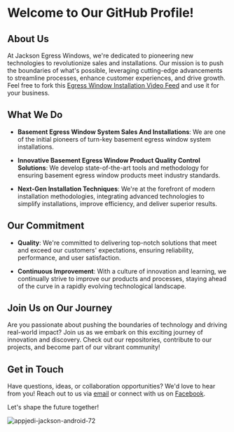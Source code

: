 # Welcome to Our GitHub Profile!

## About Us

At Jackson Egress Windows, we're dedicated to pioneering new technologies to revolutionize sales and installations. Our mission is to push the boundaries of what's possible, leveraging cutting-edge advancements to streamline processes, enhance customer experiences, and drive growth. Feel free to fork this <a href="https://github.com/Jackson-Egress-Windows/Egress-Window-Installation-Video-Feed">Egress Window Installation Video Feed</a> and use it for your business.

## What We Do
- **Basement Egress Window System Sales And Installations**: We are one of the initial pioneers of turn-key basement egress window system installations.

- **Innovative Basement Egress Window Product Quality Control Solutions**: We develop state-of-the-art tools and methodology for ensuring basement egress window products meet industry standards.
  
- **Next-Gen Installation Techniques**: We're at the forefront of modern installation methodologies, integrating advanced technologies to simplify installations, improve efficiency, and deliver superior results.

## Our Commitment

- **Quality**: We're committed to delivering top-notch solutions that meet and exceed our customers' expectations, ensuring reliability, performance, and user satisfaction.
  
- **Continuous Improvement**: With a culture of innovation and learning, we continually strive to improve our products and processes, staying ahead of the curve in a rapidly evolving technological landscape.

## Join Us on Our Journey

Are you passionate about pushing the boundaries of technology and driving real-world impact? Join us as we embark on this exciting journey of innovation and discovery. Check out our repositories, contribute to our projects, and become part of our vibrant community!

## Get in Touch

Have questions, ideas, or collaboration opportunities? We'd love to hear from you! Reach out to us via [email](mailto:mail@egresswindows.app) or connect with us on [Facebook](https://facebook.com/JacksonEgressWindows).

Let's shape the future together!

![appjedi-jackson-android-72](https://github.com/Jackson-Egress-Windows/.github/assets/143988320/0248d8ae-a292-4882-ab8f-11021eae9789)

